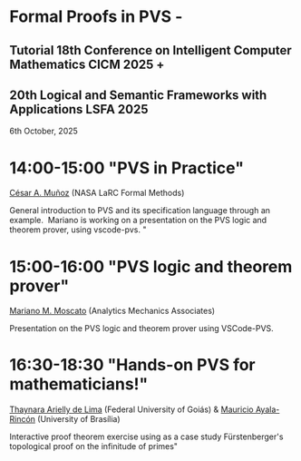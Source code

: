# Formal Proofs in PVS - 
## Tutorial 18th Conference on Intelligent Computer Mathematics CICM 2025 + 
## 20th Logical and Semantic Frameworks with Applications LSFA 2025

6th October, 2025

# 14:00-15:00  "PVS in Practice" 
[César A. Muñoz](https://shemesh.larc.nasa.gov/people/cam/) (NASA LaRC Formal Methods)

General introduction to PVS and its specification language through an example.   Mariano is working on a presentation on the PVS logic and theorem prover, using vscode-pvs. "
 
# 15:00-16:00 "PVS logic and theorem prover" 
[Mariano M. Moscato](https://marianomoscato.github.io/) (Analytics Mechanics Associates)

Presentation on the PVS logic and theorem prover using VSCode-PVS.

# 16:30-18:30 "Hands-on PVS for mathematicians!" 
[Thaynara Arielly de Lima](https://thaynaradelima.github.io) (Federal University of Goiás) & [Mauricio Ayala-Rincón](https://mayalarincon.github.io) (University of Brasília)

Interactive proof theorem exercise using as a case study Fürstenberger's topological proof on the infinitude of primes"
